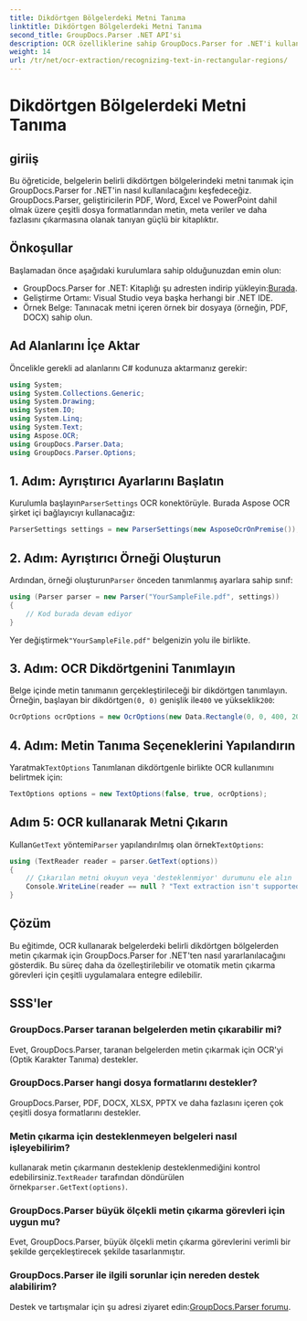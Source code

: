 ```yaml
---
title: Dikdörtgen Bölgelerdeki Metni Tanıma
linktitle: Dikdörtgen Bölgelerdeki Metni Tanıma
second_title: GroupDocs.Parser .NET API'si
description: OCR özelliklerine sahip GroupDocs.Parser for .NET'i kullanarak belgelerin belirli bölgelerindeki metni nasıl tanıyacağınızı öğrenin.
weight: 14
url: /tr/net/ocr-extraction/recognizing-text-in-rectangular-regions/
---
```


# Dikdörtgen Bölgelerdeki Metni Tanıma

## giriiş
Bu öğreticide, belgelerin belirli dikdörtgen bölgelerindeki metni tanımak için GroupDocs.Parser for .NET'in nasıl kullanılacağını keşfedeceğiz. GroupDocs.Parser, geliştiricilerin PDF, Word, Excel ve PowerPoint dahil olmak üzere çeşitli dosya formatlarından metin, meta veriler ve daha fazlasını çıkarmasına olanak tanıyan güçlü bir kitaplıktır.
## Önkoşullar
Başlamadan önce aşağıdaki kurulumlara sahip olduğunuzdan emin olun:
-  GroupDocs.Parser for .NET: Kitaplığı şu adresten indirip yükleyin:[Burada](https://releases.groupdocs.com/parser/net/).
- Geliştirme Ortamı: Visual Studio veya başka herhangi bir .NET IDE.
- Örnek Belge: Tanınacak metni içeren örnek bir dosyaya (örneğin, PDF, DOCX) sahip olun.

## Ad Alanlarını İçe Aktar
Öncelikle gerekli ad alanlarını C# kodunuza aktarmanız gerekir:
```csharp
using System;
using System.Collections.Generic;
using System.Drawing;
using System.IO;
using System.Linq;
using System.Text;
using Aspose.OCR;
using GroupDocs.Parser.Data;
using GroupDocs.Parser.Options;
```
## 1. Adım: Ayrıştırıcı Ayarlarını Başlatın
 Kurulumla başlayın`ParserSettings` OCR konektörüyle. Burada Aspose OCR şirket içi bağlayıcıyı kullanacağız:
```csharp
ParserSettings settings = new ParserSettings(new AsposeOcrOnPremise());
```
## 2. Adım: Ayrıştırıcı Örneği Oluşturun
 Ardından, örneği oluşturun`Parser` önceden tanımlanmış ayarlara sahip sınıf:
```csharp
using (Parser parser = new Parser("YourSampleFile.pdf", settings))
{
    // Kod burada devam ediyor
}
```
 Yer değiştirmek`"YourSampleFile.pdf"` belgenizin yolu ile birlikte.
## 3. Adım: OCR Dikdörtgenini Tanımlayın
 Belge içinde metin tanımanın gerçekleştirileceği bir dikdörtgen tanımlayın. Örneğin, başlayan bir dikdörtgen`(0, 0)` genişlik ile`400` ve yükseklik`200`:
```csharp
OcrOptions ocrOptions = new OcrOptions(new Data.Rectangle(0, 0, 400, 200));
```
## 4. Adım: Metin Tanıma Seçeneklerini Yapılandırın
 Yaratmak`TextOptions` Tanımlanan dikdörtgenle birlikte OCR kullanımını belirtmek için:
```csharp
TextOptions options = new TextOptions(false, true, ocrOptions);
```
## Adım 5: OCR kullanarak Metni Çıkarın
 Kullan`GetText` yöntemi`Parser` yapılandırılmış olan örnek`TextOptions`:
```csharp
using (TextReader reader = parser.GetText(options))
{
    // Çıkarılan metni okuyun veya 'desteklenmiyor' durumunu ele alın
    Console.WriteLine(reader == null ? "Text extraction isn't supported" : reader.ReadToEnd());
}
```

## Çözüm
Bu eğitimde, OCR kullanarak belgelerdeki belirli dikdörtgen bölgelerden metin çıkarmak için GroupDocs.Parser for .NET'ten nasıl yararlanılacağını gösterdik. Bu süreç daha da özelleştirilebilir ve otomatik metin çıkarma görevleri için çeşitli uygulamalara entegre edilebilir.

## SSS'ler
### GroupDocs.Parser taranan belgelerden metin çıkarabilir mi?
Evet, GroupDocs.Parser, taranan belgelerden metin çıkarmak için OCR'yi (Optik Karakter Tanıma) destekler.
### GroupDocs.Parser hangi dosya formatlarını destekler?
GroupDocs.Parser, PDF, DOCX, XLSX, PPTX ve daha fazlasını içeren çok çeşitli dosya formatlarını destekler.
### Metin çıkarma için desteklenmeyen belgeleri nasıl işleyebilirim?
 kullanarak metin çıkarmanın desteklenip desteklenmediğini kontrol edebilirsiniz.`TextReader` tarafından döndürülen örnek`parser.GetText(options)`.
### GroupDocs.Parser büyük ölçekli metin çıkarma görevleri için uygun mu?
Evet, GroupDocs.Parser, büyük ölçekli metin çıkarma görevlerini verimli bir şekilde gerçekleştirecek şekilde tasarlanmıştır.
### GroupDocs.Parser ile ilgili sorunlar için nereden destek alabilirim?
 Destek ve tartışmalar için şu adresi ziyaret edin:[GroupDocs.Parser forumu](https://forum.groupdocs.com/c/parser/17).